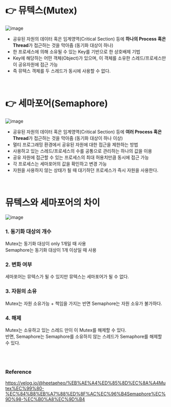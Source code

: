 # 👉 뮤텍스(Mutex)
![image](https://github.com/cs-study-skk/cs_study/assets/77658108/ad116acc-a995-4e2d-b012-8dcb97fe355e)

- 공유된 자원의 데이터 혹은 임계영역(Critical Section) 등에 **하나의 Process 혹은 Thread**가 접근하는 것을 막아줌 (동기화 대상이 하나)
- 한 프로세스에 의해 소유될 수 있는 Key를 기반으로 한 상호배제 기법 
- Key에 해당하는 어떤 객체(Object)가 있으며, 이 객체를 소유한 스레드/프로세스만 이 공유자원에 접근 가능
- 즉 뮤텍스 객체를 두 스레드가 동시에 사용할 수 없다.

<br>

# 👉 세마포어(Semaphore)
![image](https://github.com/cs-study-skk/cs_study/assets/77658108/6df5043a-e26c-485b-a20a-c87380d33bb5)

- 공유된 자원의 데이터 혹은 임계영역(Critical Section) 등에 **여러 Process 혹은 Thread**가 접근하는 것을 막아줌 (동기화 대상이 하나 이상)
- 멀티 프로그래밍 환경에서 공유된 자원에 대한 접근을 제한하는 방법
- 사용하고 있는 스레드/프로세스의 수를 공통으로 관리하는 하나의 값을 이용
- 공유 자원에 접근할 수 있는 프로세스의 최대 허용치만큼 동시에 접근 가능
- 각 프로세스는 세마포어의 값을 확인하고 변경 가능
- 자원을 사용하지 않는 상태가 될 때 대기하던 프로세스가 즉시 자원을 사용한다.

<br>

# 뮤텍스와 세마포어의 차이
![image](https://github.com/cs-study-skk/cs_study/assets/77658108/01cff557-bf1e-438b-9098-67f1171fb026)

### 1. 동기화 대상의 개수
Mutex는 동기화 대상이 only 1개일 때 사용<br>
Semaphore는 동기화 대상이 1개 이상일 때 사용<br>

### 2. 변화 여부
세마포어는 뮤텍스가 될 수 있지만 뮤텍스는 세마포어가 될 수 없다.

### 3. 자원의 소유
Mutex는 자원 소유가능 + 책임을 가지는 반면 Semaphore는 자원 소유가 불가하다.

### 4. 해제
Mutex는 소유하고 있는 스레드 만이 이 Mutex를 해제할 수 있다.<br>
반면, Semaphore는 Semaphore를 소유하지 않는 스레드가 Semaphore를 해제할 수 있다.

<br><br>

### Reference
https://velog.io/@heetaeheo/%EB%AE%A4%ED%85%8D%EC%8A%A4Mutex%EC%99%80-%EC%84%B8%EB%A7%88%ED%8F%AC%EC%96%B4Semaphore%EC%9D%98-%EC%B0%A8%EC%9D%B4
